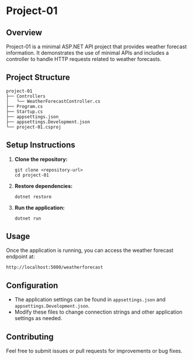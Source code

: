 # Project-01

## Overview
Project-01 is a minimal ASP.NET API project that provides weather forecast information. It demonstrates the use of minimal APIs and includes a controller to handle HTTP requests related to weather forecasts.

## Project Structure
```
project-01
├── Controllers
│   └── WeatherForecastController.cs
├── Program.cs
├── Startup.cs
├── appsettings.json
├── appsettings.Development.json
└── project-01.csproj
```

## Setup Instructions

1. **Clone the repository:**
   ```
   git clone <repository-url>
   cd project-01
   ```

2. **Restore dependencies:**
   ```
   dotnet restore
   ```

3. **Run the application:**
   ```
   dotnet run
   ```

## Usage
Once the application is running, you can access the weather forecast endpoint at:
```
http://localhost:5000/weatherforecast
```

## Configuration
- The application settings can be found in `appsettings.json` and `appsettings.Development.json`.
- Modify these files to change connection strings and other application settings as needed.

## Contributing
Feel free to submit issues or pull requests for improvements or bug fixes.
